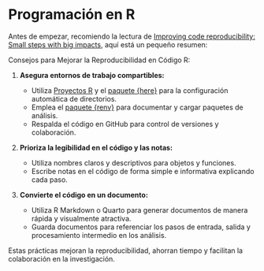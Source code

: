 # Programación en R

Antes de empezar, recomiendo la lectura de [Improving code reproducibility: Small steps with big impacts](https://communities.springernature.com/posts/improving-code-reproducibility-small-steps-with-big-impacts?utm_source=newsletter_mailer&utm_medium=email&utm_campaign=newsletter), aquí está un pequeño resumen:

Consejos para Mejorar la Reproducibilidad en Código R:

1. **Asegura entornos de trabajo compartibles:**
   - Utiliza [Proyectos R](https://r4ds.had.co.nz/workflow-projects.html) y el [paquete {here}](https://here.r-lib.org/) para la configuración automática de directorios.
   - Emplea el [paquete {renv}](https://rstudio.github.io/renv/index.html) para documentar y cargar paquetes de análisis.
   - Respalda el código en GitHub para control de versiones y colaboración.

2. **Prioriza la legibilidad en el código y las notas:**
   - Utiliza nombres claros y descriptivos para objetos y funciones.
   - Escribe notas en el código de forma simple e informativa explicando cada paso.

3. **Convierte el código en un documento:**
   - Utiliza R Markdown o Quarto para generar documentos de manera rápida y visualmente atractiva.
   - Guarda documentos para referenciar los pasos de entrada, salida y procesamiento intermedio en los análisis.

Estas prácticas mejoran la reproducibilidad, ahorran tiempo y facilitan la colaboración en la investigación.
